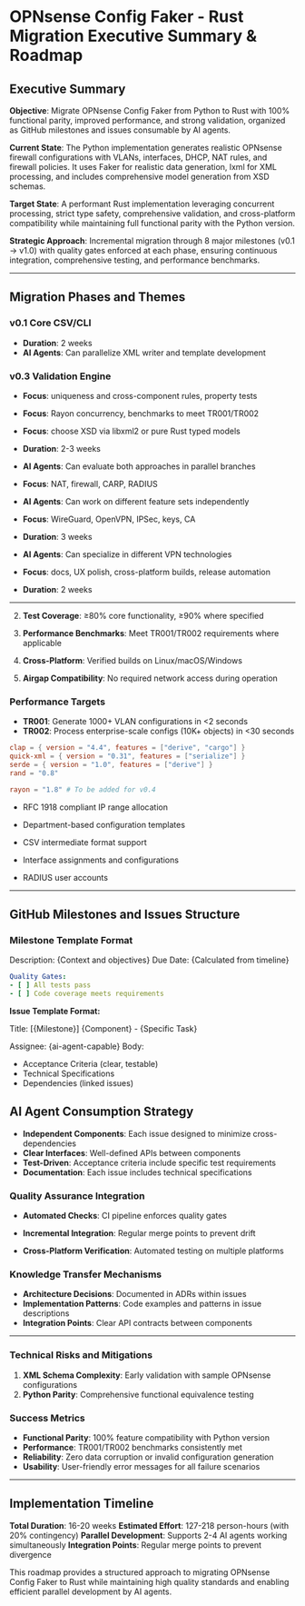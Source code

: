 # OPNsense Config Faker - Rust Migration Executive Summary & Roadmap

## Executive Summary

**Objective**: Migrate OPNsense Config Faker from Python to Rust with 100% functional parity, improved performance, and strong validation, organized as GitHub milestones and issues consumable by AI agents.

**Current State**: The Python implementation generates realistic OPNsense firewall configurations with VLANs, interfaces, DHCP, NAT rules, and firewall policies. It uses Faker for realistic data generation, lxml for XML processing, and includes comprehensive model generation from XSD schemas.

**Target State**: A performant Rust implementation leveraging concurrent processing, strict type safety, comprehensive validation, and cross-platform compatibility while maintaining full functional parity with the Python version.

**Strategic Approach**: Incremental migration through 8 major milestones (v0.1 → v1.0) with quality gates enforced at each phase, ensuring continuous integration, comprehensive testing, and performance benchmarks.

---

## Migration Phases and Themes

### v0.1 Core CSV/CLI

- **Duration**: 2 weeks
- **AI Agents**: Can parallelize XML writer and template development

### v0.3 Validation Engine

- **Focus**: uniqueness and cross-component rules, property tests

- **Focus**: Rayon concurrency, benchmarks to meet TR001/TR002

- **Focus**: choose XSD via libxml2 or pure Rust typed models

- **Duration**: 2-3 weeks

- **AI Agents**: Can evaluate both approaches in parallel branches

- **Focus**: NAT, firewall, CARP, RADIUS

- **AI Agents**: Can work on different feature sets independently

- **Focus**: WireGuard, OpenVPN, IPSec, keys, CA

- **Duration**: 3 weeks

- **AI Agents**: Can specialize in different VPN technologies

- **Focus**: docs, UX polish, cross-platform builds, release automation

- **Duration**: 2 weeks

---

2. **Test Coverage**: ≥80% core functionality, ≥90% where specified

3. **Performance Benchmarks**: Meet TR001/TR002 requirements where applicable

4. **Cross-Platform**: Verified builds on Linux/macOS/Windows

5. **Airgap Compatibility**: No required network access during operation

### Performance Targets

- **TR001**: Generate 1000+ VLAN configurations in \<2 seconds
- **TR002**: Process enterprise-scale configs (10K+ objects) in \<30 seconds

```toml
clap = { version = "4.4", features = ["derive", "cargo"] }
quick-xml = { version = "0.31", features = ["serialize"] }
serde = { version = "1.0", features = ["derive"] }
rand = "0.8"

rayon = "1.8" # To be added for v0.4
```

- RFC 1918 compliant IP range allocation

- Department-based configuration templates

- CSV intermediate format support

- Interface assignments and configurations

- RADIUS user accounts

---

## GitHub Milestones and Issues Structure

### Milestone Template Format

Description: {Context and objectives}
Due Date: {Calculated from timeline}

```yaml
Quality Gates:
- [ ] All tests pass
- [ ] Code coverage meets requirements
```

**Issue Template Format:**

Title: [{Milestone}] {Component} - {Specific Task}

Assignee: {ai-agent-capable}
Body:

- Acceptance Criteria (clear, testable)
- Technical Specifications
- Dependencies (linked issues)

## AI Agent Consumption Strategy

- **Independent Components**: Each issue designed to minimize cross-dependencies
- **Clear Interfaces**: Well-defined APIs between components
- **Test-Driven**: Acceptance criteria include specific test requirements
- **Documentation**: Each issue includes technical specifications

### Quality Assurance Integration

- **Automated Checks**: CI pipeline enforces quality gates

- **Incremental Integration**: Regular merge points to prevent drift

- **Cross-Platform Verification**: Automated testing on multiple platforms

### Knowledge Transfer Mechanisms

- **Architecture Decisions**: Documented in ADRs within issues
- **Implementation Patterns**: Code examples and patterns in issue descriptions
- **Integration Points**: Clear API contracts between components

---

### Technical Risks and Mitigations

1. **XML Schema Complexity**: Early validation with sample OPNsense configurations
2. **Python Parity**: Comprehensive functional equivalence testing

### Success Metrics

- **Functional Parity**: 100% feature compatibility with Python version
- **Performance**: TR001/TR002 benchmarks consistently met
- **Reliability**: Zero data corruption or invalid configuration generation
- **Usability**: User-friendly error messages for all failure scenarios

---

## Implementation Timeline

**Total Duration**: 16-20 weeks
**Estimated Effort**: 127-218 person-hours (with 20% contingency)
**Parallel Development**: Supports 2-4 AI agents working simultaneously
**Integration Points**: Regular merge points to prevent divergence

This roadmap provides a structured approach to migrating OPNsense Config Faker to Rust while maintaining high quality standards and enabling efficient parallel development by AI agents.
